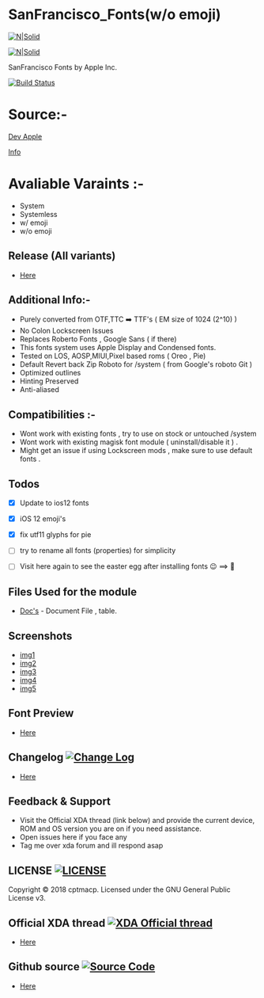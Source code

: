 # SanFrancisco_Fonts(w/o emoji)

[![N|Solid](https://i.imgur.com/KLp6oUI.png)](https://developer.apple.com/fonts/)


[![N|Solid](https://img.xda-cdn.com/3CfRzT75ECZeIBXHGEPJ7cIQjso=/https%3A%2F%2Fdeveloper.apple.com%2Ffonts%2Fimages%2Ffont-hero_2x.png)](https://developer.apple.com/fonts/)


SanFrancisco Fonts by Apple Inc.

[![Build Status](https://img.shields.io/badge/Magisk-19%2B-green.svg)](https://devloper.apple.com/fonts)



# Source:-
[Dev Apple](https://developer.apple.com/fonts/)

[Info](http://protosketch.io/san-francisco-display-vs-text-compact-vs-normal-a-brief-review/)



# Avaliable Varaints :-
- System
- Systemless
- w/ emoji
- w/o emoji



## Release (All variants)
- [Here](https://github.com/Magisk-Modules-Repo/SanFrancisco_Fonts/releases)




## Additional Info:-
- Purely converted from OTF,TTC ➡️ TTF's ( EM size of 1024 (2^10) )
- No Colon Lockscreen Issues
- Replaces Roberto Fonts , Google Sans ( if there)
- This fonts system uses Apple Display and Condensed fonts.
- Tested on LOS, AOSP,MIUI,Pixel based roms ( Oreo , Pie)
- Default Revert back Zip Roboto for /system ( from Google's roboto Git )
- Optimized outlines
- Hinting Preserved
- Anti-aliased 



## Compatibilities :-
- Wont work with existing fonts , try to use on stock or untouched /system
- Wont work with existing magisk font module ( uninstall/disable it ) .
- Might get an issue if using Lockscreen mods , make sure to use default fonts .



## Todos
 - [x] Update to ios12 fonts 
 - [x] iOS 12 emoji's
 - [x] fix utf11 glyphs for pie 
 - [ ] try to rename all fonts (properties) for simplicity 
 - [ ] Visit here again to see the easter egg after installing fonts 😉 ==>  



## Files Used for the module
- [Doc's](https://docs.google.com/document/d/1i6nyG_bBUs0ioulBXsxZZsgilf33qBxDPjroxsTLeMo/edit) - Document File , table.



## Screenshots 
- [img1](https://i.imgur.com/saiLhd5.jpg)
- [img2](https://i.imgur.com/jrfdPLz.png)
- [img3](https://i.imgur.com/P72VotQ.png)
- [img4](https://i.imgur.com/ZQuEqnp.png)
- [img5](https://i.imgur.com/rjSxp6z.png)



## Font Preview
- [Here](https://ggwpez.net/SF/index.html)



## Changelog [![Change Log](https://img.shields.io/badge/ChangeLog-c902bc.svg?style=flat-square)](https://github.com/Magisk-Modules-Repo/iOSFonts/blob/master/Changelog.txt)
- [Here](https://github.com/Magisk-Modules-Repo/iOSFonts/blob/master/Changelog.txt)



## Feedback & Support
- Visit the Official XDA thread (link below) and provide the current device, ROM and OS version you are on if you need assistance.
- Open issues here if you face any
- Tag me over xda forum and ill respond asap



## LICENSE [![LICENSE](https://img.shields.io/badge/LICENSE-MIT-0067b2.svg?style=flat-square)](https://github.com/Magisk-Modules-Repo/iOSFonts/blob/master/LICENSE)
Copyright © 2018 cptmacp. Licensed under the GNU General Public License v3.



## Official XDA thread [![XDA Official thread](https://img.shields.io/badge/XDAForum-ff8300.svg?style=flat-square)](https://forum.xda-developers.com/apps/magisk/module-apple-font-sf-pro-t3794785)
- [Here](https://forum.xda-developers.com/apps/magisk/module-apple-font-sf-pro-t3794785)



## Github source [![Source Code](https://img.shields.io/badge/SourceCode-098900.svg?style=flat-square)](https://github.com/cptmacp/SanFrancisco_Fonts)
- [Here](https://github.com/cptmacp/SanFrancisco_Fonts)
